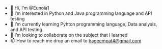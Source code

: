 - 👋 Hi, I’m @Eunoia1
- 👀 I’m interested in Python and Java programming language and API testing
- 🌱 I’m currently learning Pyhton programming language, Data analysis, and API testing
- 💞️ I’m looking to collaborate on the subject that I learned
- 📫 How to reach me drop an email to hageempat4@gmail.com

<!---
Eunoia1/Eunoia1 is a ✨ special ✨ repository because its `README.md` (this file) appears on your GitHub profile.
You can click the Preview link to take a look at your changes.
--->
